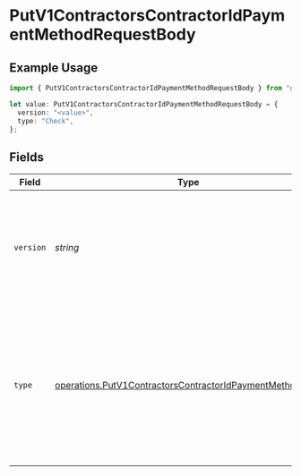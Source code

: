 # PutV1ContractorsContractorIdPaymentMethodRequestBody

## Example Usage

```typescript
import { PutV1ContractorsContractorIdPaymentMethodRequestBody } from "gusto_embedded/models/operations";

let value: PutV1ContractorsContractorIdPaymentMethodRequestBody = {
  version: "<value>",
  type: "Check",
};
```

## Fields

| Field                                                                                                                                                                                   | Type                                                                                                                                                                                    | Required                                                                                                                                                                                | Description                                                                                                                                                                             |
| --------------------------------------------------------------------------------------------------------------------------------------------------------------------------------------- | --------------------------------------------------------------------------------------------------------------------------------------------------------------------------------------- | --------------------------------------------------------------------------------------------------------------------------------------------------------------------------------------- | --------------------------------------------------------------------------------------------------------------------------------------------------------------------------------------- |
| `version`                                                                                                                                                                               | *string*                                                                                                                                                                                | :heavy_check_mark:                                                                                                                                                                      | The current version of the object. See the [versioning guide](https://docs.gusto.com/embedded-payroll/docs/idempotency) for information on how to use this field.                       |
| `type`                                                                                                                                                                                  | [operations.PutV1ContractorsContractorIdPaymentMethodType](../../models/operations/putv1contractorscontractoridpaymentmethodtype.md)                                                    | :heavy_check_mark:                                                                                                                                                                      | The payment method type. If type is Direct Deposit, the contractor is required to have a bank account.<br/>see [Bank account endpoint](./post-v1-contractors-contractor_uuid-bank_accounts) |